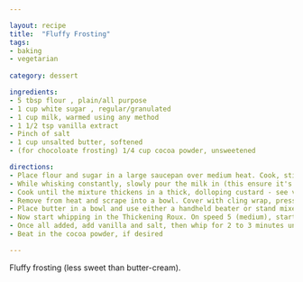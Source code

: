 ```yaml
---

layout: recipe
title:  "Fluffy Frosting"
tags: 
- baking
- vegetarian
  
category: dessert

ingredients:
- 5 tbsp flour , plain/all purpose
- 1 cup white sugar , regular/granulated
- 1 cup milk, warmed using any method
- 1 1/2 tsp vanilla extract
- Pinch of salt
- 1 cup unsalted butter, softened
- (for chocoloate frosting) 1/4 cup cocoa powder, unsweetened 

directions:
- Place flour and sugar in a large saucepan over medium heat. Cook, stirring constantly, for 30 seconds.
- While whisking constantly, slowly pour the milk in (this ensure it's lump free).
- Cook until the mixture thickens in a thick, dolloping custard - see video for texture.
- Remove from heat and scrape into a bowl. Cover with cling wrap, pressing down onto the surface to prevent a skin from forming. Cool completely, about an hour.
- Place butter in a bowl and use either a handheld beater or stand mixer (with whisk attachment) to beat for 3 minutes until it's smooth and changes from yellow to very pale yellow, almost white.
- Now start whipping in the Thickening Roux. On speed 5 (medium), start adding the thick roux one heaped tablespoon at a time. Take about 1 minute to add it all.
- Once all added, add vanilla and salt, then whip for 2 to 3 minutes until you can see that it is still enough to hold peaks.
- Beat in the cocoa powder, if desired

---
```


Fluffy frosting (less sweet than butter-cream).